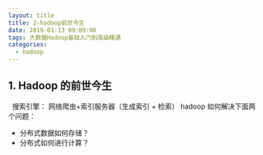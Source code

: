 ```yaml
---
layout: title
title: 2-hadoop前世今生
date: 2019-01-13 09:09:08
tags: 大数据Hadoop基础入门到高级精通
categories:
  - hadoop
---
```


## 1. Hadoop 的前世今生

&nbsp;
搜索引擎： 网络爬虫+索引服务器（生成索引 + 检索）
hadoop 如何解决下面两个问题：

- 分布式数据如何存储？
- 分布式如何进行计算？
